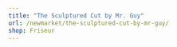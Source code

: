 ```yaml
---
title: "The Sculptured Cut by Mr. Guy"
url: /newmarket/the-sculptured-cut-by-mr-guy/
shop: Friseur
---
```

